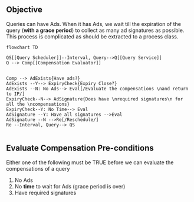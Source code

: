 ## Objective
Queries can have Ads. When it has Ads, we wait till the expiration of the query (**with a grace period**) to collect as many ad signatures as possible. This process is complicated as should be extracted to a process class.

```mermaid
flowchart TD

QS[[Query Scheduler]]--Interval, Query-->Q[[Query Service]]
Q --> Comp[[Compensation Evaluator]]


Comp --> AdExists{Have ads?}
AdExists --Y--> ExpiryCheck{Expiry Close?}
AdExists --N: No Ads--> Eval[/Evaluate the compensations \nand return to IP/]
ExpiryCheck--N--> AdSignature{Does have \nrequired signatures\n for all the \ncompensations}
ExpiryCheck--Y: No Time--> Eval
AdSignature --Y: Have all signatures -->Eval
AdSignature --N -->Re[/Reschedule/]
Re --Interval, Query--> QS


```

## Evaluate Compensation Pre-conditions

Either one of the following must be TRUE before we can evaluate the compensations of a query

1. No Ads
2. No **time** to wait for Ads (grace period is over)
3. Have required signatures